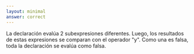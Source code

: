 ```yaml
---
layout: minimal
answer: correct 
---
```


<!-- The statement is evaluating 2 different sub expressions. The results of these expressions are then compared with the "and" operator. Since one is false, the whole statement evaluates to false. -->
La declaración evalúa 2 subexpresiones diferentes. Luego, los resultados de estas expresiones se comparan con el operador "y". Como una es falsa, toda la declaración se evalúa como falsa.